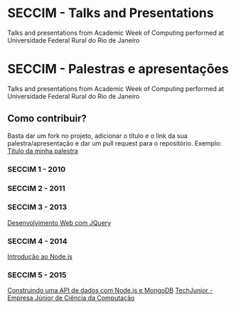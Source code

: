 # SECCIM - Talks and Presentations
Talks and presentations from Academic Week of Computing performed at Universidade Federal Rural do Rio de Janeiro

# SECCIM - Palestras e apresentações
Talks and presentations from Academic Week of Computing performed at Universidade Federal Rural do Rio de Janeiro

## Como contribuir?
Basta dar um fork no projeto, adicionar o título e o link da sua palestra/apresentação e dar um pull request para o repositório.
Exemplo:
[Titulo da minha palestra](https://github.com/raulsenaferreira)


### SECCIM 1 - 2010


### SECCIM 2 - 2011


### SECCIM 3 - 2013
[Desenvolvimento Web com JQuery](https://github.com/raulsenaferreira/Talks-and-Presentations/blob/master/apresenta%C3%A7%C3%A3o%20jQuery%20-%20III%20SECCIM%202013.pdf)

### SECCIM 4 - 2014
[Introdução ao Node.js](https://github.com/raulsenaferreira/Talks-and-Presentations/blob/master/Introducao_ao_Node.js%20-%20IV%20SECCIM%20%26%20UFF%20DevWeek%202014.pdf)

### SECCIM 5 - 2015
[Construindo uma API de dados com Node.js e MongoDB](https://github.com/raulsenaferreira/Talks-and-Presentations/blob/master/API%20de%20dados%20Node.js%20e%20MongoDB%20%20-%20V%20SECCIM%202015.pdf)
[TechJunior - Empresa Júnior de Ciência da Computação](https://github.com/raulsenaferreira/Talks-and-Presentations/blob/master/Apresenta%C3%A7%C3%A3o%20Inicial%20da%20EJ%20-%202015.pdf)
